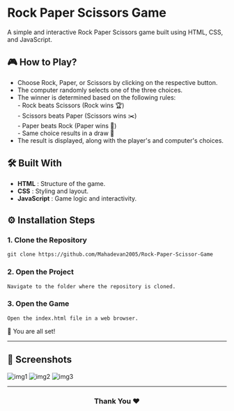 # Rock Paper Scissors Game
A simple and interactive Rock Paper Scissors game built using HTML, CSS, and JavaScript.

## 🎮 How to Play?
- Choose Rock, Paper, or Scissors by clicking on the respective button. <br>
- The computer randomly selects one of the three choices. <br>
- The winner is determined based on the following rules: <br>
      - Rock beats Scissors (Rock wins 🏆) <br>
      - Scissors beats Paper (Scissors wins ✂️) <br>
      - Paper beats Rock (Paper wins 📄) <br>
      - Same choice results in a draw 🤝 <br>
- The result is displayed, along with the player's and computer's choices. 

## 🛠️ Built With
- **HTML** : Structure of the game.
- **CSS** : Styling and layout.
- **JavaScript** : Game logic and interactivity.


## ⚙️ Installation Steps
### 1. Clone the Repository
```
git clone https://github.com/Mahadevan2005/Rock-Paper-Scissor-Game
```

### 2. Open the Project
```
Navigate to the folder where the repository is cloned.
```

### 3. Open the Game
```
Open the index.html file in a web browser.
```

🌟 You are all set!
<hr>

## 📸 Screenshots
![img1](https://github.com/user-attachments/assets/5cce60a6-2bd2-4573-9765-e909c023e2b2)
![img2](https://github.com/user-attachments/assets/ffd6da3d-0907-4fbe-9a59-03b3403b7913)
![img3](https://github.com/user-attachments/assets/bd4c5d5e-dab6-4048-8b82-c8b37dc8225f)

<hr>
<h3 align="center">
Thank You ❤️
</h3>

